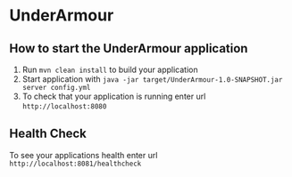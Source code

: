 # UnderArmour

How to start the UnderArmour application
---

1. Run `mvn clean install` to build your application
1. Start application with `java -jar target/UnderArmour-1.0-SNAPSHOT.jar server config.yml`
1. To check that your application is running enter url `http://localhost:8080`

Health Check
---

To see your applications health enter url `http://localhost:8081/healthcheck`
